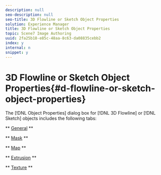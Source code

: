 ```yaml
---
description: null
seo-description: null
seo-title: 3D Flowline or Sketch Object Properties
solution: Experience Manager
title: 3D Flowline or Sketch Object Properties
topic: Scene7 Image Authoring
uuid: 2fa25b18-e85c-48aa-8c63-da08835cebb2
index: y
internal: n
snippet: y
---
```


# 3D Flowline or Sketch Object Properties{#d-flowline-or-sketch-object-properties}

The [!DNL Object Properties] dialog box for [!DNL 3D Flowline] or [!DNL Sketch] objects includes the following tabs:

** [General](../../../../c-vat-obj-pg/c-vat-abt-obj-prop/c-vat-3d-obj-prop/c-vat-3d-flow-obj-prop/c-vat-gen-tab-obj.md#concept-41227a4c8797447cb4ec1e8937a6f8a7) **

** [Mask](../../../../c-vat-obj-pg/c-vat-abt-obj-prop/c-vat-3d-obj-prop/c-vat-3d-flow-obj-prop/c-vat-mask-tab-obj.md#concept-2c0068e148274fbe9cfbdbdd08935730) **

** [Map](../../../../c-vat-obj-pg/c-vat-abt-obj-prop/c-vat-3d-obj-prop/c-vat-3d-flow-obj-prop/t-vat-map-tab-obj.md#task-725d727658aa471dbfd4b63c2870549f) **

** [Extrusion](../../../../c-vat-obj-pg/c-vat-abt-obj-prop/c-vat-3d-obj-prop/c-vat-3d-flow-obj-prop/c-vat-ext-tab-obj.md#concept-144a8eeddd36447cbb9ca63eaf81f5fe) **

** [Texture](../../../../c-vat-obj-pg/c-vat-abt-obj-prop/c-vat-3d-obj-prop/c-vat-3d-flow-obj-prop/c-vat-text-tab-obj.md#concept-81d47c5bdaf64427a222acfee3e6d557) ** 
